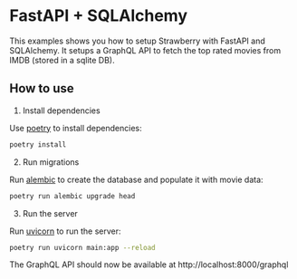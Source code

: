 # FastAPI + SQLAlchemy

This examples shows you how to setup Strawberry with FastAPI and SQLAlchemy. It
setups a GraphQL API to fetch the top rated movies from IMDB (stored in a sqlite
DB).


## How to use

1. Install dependencies

Use [poetry](https://python-poetry.org/) to install dependencies:

```bash
poetry install
```

2. Run migrations

Run [alembic](https://alembic.sqlalchemy.org/en/latest/) to create the database
and populate it with movie data:

```bash
poetry run alembic upgrade head
```

3. Run the server

Run [uvicorn](https://www.uvicorn.org/) to run the server:

```bash
poetry run uvicorn main:app --reload
```

The GraphQL API should now be available at http://localhost:8000/graphql
